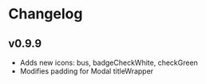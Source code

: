 # Changelog

## v0.9.9

- Adds new icons: bus, badgeCheckWhite, checkGreen
- Modifies padding for Modal titleWrapper

